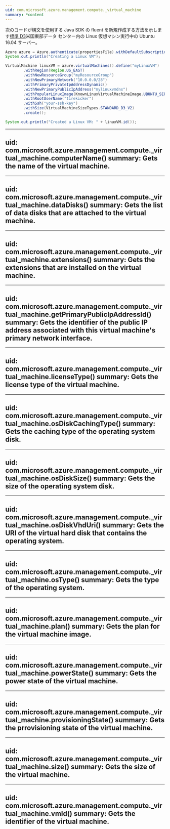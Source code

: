 ```yaml
---
uid: com.microsoft.azure.management.compute._virtual_machine
summary: *content
---
```


次のコードが構文を使用する Java SDK の fluent を新規作成する方法を示します[標準 D3](https://azure.microsoft.com/en-us/documentation/articles/virtual-machines-windows-sizes/#d-series)米国東部データ センター内の Linux 仮想マシン実行中の Ubuntu 16.04 サーバー。

```java
Azure azure = Azure.authenticate(propertiesFile).withDefaultSubscription();
System.out.println("Creating a Linux VM");

VirtualMachine linuxVM = azure.virtualMachines().define("myLinuxVM")
        .withRegion(Region.US_EAST)
        .withNewResourceGroup("myResourceGroup")
        .withNewPrimaryNetwork("10.0.0.0/28")
        .withPrimaryPrivateIpAddressDynamic()
        .withNewPrimaryPublicIpAddress("mylinuxvmdns")
        .withPopularLinuxImage(KnownLinuxVirtualMachineImage.UBUNTU_SERVER_16_04_LTS)
        .withRootUserName("tirekicker")
        .withSsh("your-ssh-key")
        .withSize(VirtualMachineSizeTypes.STANDARD_D3_V2)
        .create();

System.out.println("Created a Linux VM: " + linuxVM.id());
```

---
uid: com.microsoft.azure.management.compute._virtual_machine.computerName()
summary: Gets the name of the virtual machine.
---

---
uid: com.microsoft.azure.management.compute._virtual_machine.dataDisks()
summary: Gets the list of data disks that are attached to the virtual machine.
---

---
uid: com.microsoft.azure.management.compute._virtual_machine.extensions()
summary: Gets the extensions that are installed on the virtual machine.
---

---
uid: com.microsoft.azure.management.compute._virtual_machine.getPrimaryPublicIpAddressId()
summary: Gets the identifier of the public IP address associated with this virtual machine's primary network interface.
---

---
uid: com.microsoft.azure.management.compute._virtual_machine.licenseType()
summary: Gets the license type of the virtual machine.
---

---
uid: com.microsoft.azure.management.compute._virtual_machine.osDiskCachingType()
summary: Gets the caching type of the operating system disk.
---

---
uid: com.microsoft.azure.management.compute._virtual_machine.osDiskSize()
summary: Gets the size of the operating system disk.
---

---
uid: com.microsoft.azure.management.compute._virtual_machine.osDiskVhdUri()
summary: Gets the URI of the virtual hard disk that contains the operating system.
---

---
uid: com.microsoft.azure.management.compute._virtual_machine.osType()
summary: Gets the type of the operating system.
---

---
uid: com.microsoft.azure.management.compute._virtual_machine.plan()
summary: Gets the plan for the virtual machine image.
---

---
uid: com.microsoft.azure.management.compute._virtual_machine.powerState()
summary: Gets the power state of the virtual machine.
---

---
uid: com.microsoft.azure.management.compute._virtual_machine.provisioningState()
summary: Gets the prrovisioning state of the virtual machine.
---

---
uid: com.microsoft.azure.management.compute._virtual_machine.size()
summary: Gets the size of the virtual machine.
---

---
uid: com.microsoft.azure.management.compute._virtual_machine.vmId()
summary: Gets the identifier of the virtual machine.
---
